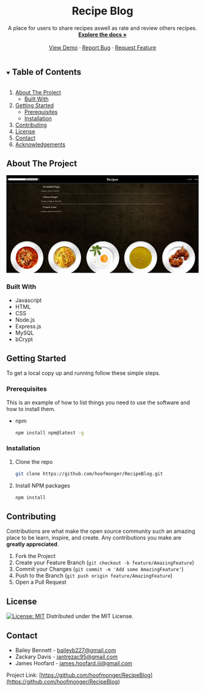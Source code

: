 <br />
  <h1 align="center">Recipe Blog</h1>

<p align="center">
    A place for users to share recipes aswell as rate and review others recipes.
    <br />
    <a href="https://github.com/hoofmonger/RecipeBlog"><strong>Explore the docs »</strong></a>
    <br />
    <br />
    <a href="https://github.com/hoofmonger/RecipeBlog">View Demo</a>
    ·
    <a href="https://github.com/hoofmonger/RecipeBlog/issues">Report Bug</a>
    ·
    <a href="https://github.com/hoofmonger/RecipeBlog/issues">Request Feature</a>
</p>



<details open="open">
  <summary><h2 style="display: inline-block">Table of Contents</h2></summary>
  <ol>
    <li>
      <a href="#about-the-project">About The Project</a>
      <ul>
        <li><a href="#built-with">Built With</a></li>
      </ul>
    </li>
    <li>
      <a href="#getting-started">Getting Started</a>
      <ul>
        <li><a href="#prerequisites">Prerequisites</a></li>
        <li><a href="#installation">Installation</a></li>
      </ul>
    </li>
    <li><a href="#contributing">Contributing</a></li>
    <li><a href="#license">License</a></li>
    <li><a href="#contact">Contact</a></li>
    <li><a href="#acknowledgements">Acknowledgements</a></li>
  </ol>
</details>



## About The Project

![Recipe Blog Screenshot](./public/assets/RecipeBlog.png)

### Built With

* Javascript
* HTML
* CSS
* Node.js
* Express.js
* MySQL
* bCrypt


## Getting Started

To get a local copy up and running follow these simple steps.

### Prerequisites

This is an example of how to list things you need to use the software and how to install them.
* npm
  ```sh
  npm install npm@latest -g
  ```

### Installation

1. Clone the repo
   ```sh
   git clone https://github.com/hoofmonger/RecipeBlog.git
   ```
2. Install NPM packages
   ```sh
   npm install
   ```


## Contributing

Contributions are what make the open source community such an amazing place to be learn, inspire, and create. Any contributions you make are **greatly appreciated**.

1. Fork the Project
2. Create your Feature Branch (`git checkout -b feature/AmazingFeature`)
3. Commit your Changes (`git commit -m 'Add some AmazingFeature'`)
4. Push to the Branch (`git push origin feature/AmazingFeature`)
5. Open a Pull Request



## License

[![License: MIT](https://img.shields.io/badge/License-MIT-yellow.svg)](https://opensource.org/licenses/MIT)
Distributed under the MIT License.


## Contact

* Bailey Bennett - baileyb227@gmail.com
* Zackary Davis - jantrezac95@gmail.com
* James Hoofard - james.hoofard.iii@gmail.com



Project Link: [https://github.com/hoofmonger/RecipeBlog](https://github.com/hoofmonger/RecipeBlog)
